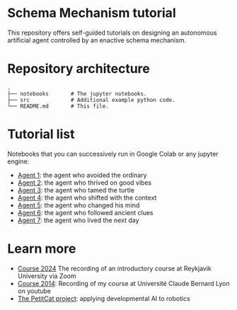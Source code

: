# Schema Mechanism tutorial

This repository offers self-guided tutorials on designing an autonomous artificial agent controlled by an enactive schema mechanism. 

# Repository architecture

```
.
├── notebooks       # The jupyter notebooks.
├── src             # Additional example python code.
└── README.md       # This file.
```

# Tutorial list

Notebooks that you can successively run in Google Colab or any jupyter engine:

* [Agent 1](notebooks/agent1.ipynb): the agent who avoided the ordinary
* [Agent 2](notebooks/agent2.ipynb): the agent who thrived on good vibes
* [Agent 3](notebooks/agent3.ipynb): the agent who tamed the turtle
* [Agent 4](notebooks/agent4.ipynb): the agent who shifted with the context
* [Agent 5](notebooks/agent5.ipynb): the agent who changed his mind
* [Agent 6](notebooks/agent6.ipynb): the agent who followed ancient clues
* [Agent 7](notebooks/agent7.ipynb): the agent who lived the next day

# Learn more

* [Course 2024](https://eu01web.zoom.us/rec/play/EPmd-6POQz1Dz9M4Pi8IyBoC_A-EiBSNcfqSuvHixIVoONXL7f0RrAhg619A5XvMqUMaJrG0YyhKyiw4.xASIDuUxviA3xbzC?canPlayFromShare=true&from=share_recording_detail&continueMode=true&componentName=rec-play&originRequestUrl=https%3A%2F%2Feu01web.zoom.us%2Frec%2Fshare%2FkkmT0RHFoovctgea6JM74ZxNLvrzB0mY32alikbNC73YV7YJpDiQJcyXAVLf9Zq-.vY3o7QTS166adn6g) The recording of an introductory course at Reykjavik University via Zoom
* [Course 2014](https://www.youtube.com/playlist?list=PLlSPp5EpW5vEkajUvAG7r9HgDamIzZLUe): Recording of my course at Université Claude Bernard Lyon on youtube 
* [The PetitCat project](https://github.com/OlivierGeorgeon/osoyoo): applying developmental AI to robotics
